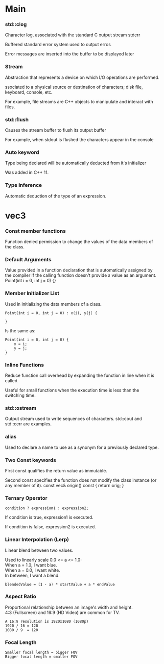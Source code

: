 # Main
### std::clog
Character log, associated with the standard C output stream stderr

Buffered standard error system used to output erros

Error messages are inserted into the buffer to be displayed later
### Stream
Abstraction that represents a device on which I/O operations are performed.

ssociated to a physical source or destination of characters; disk file, keyboard, console, etc.
        
For example, file streams are C++ objects to manipulate and interact with files.
### std::flush
Causes the stream buffer to flush its output buffer
        
For example, when stdout is flushed the characters appear in the console

### Auto keyword
Type being declared will be automatically deducted from it's initializer

Was added in C++ 11.
### Type inference
Automatic deduction of the type of an expression.

# vec3
### Const member functions
Function denied permission to change the values of the data members of the class.
### Default Arguments
Value provided in a function declaration that is automatically assigned by the compiler if the calling function doesn't provide a value as an argument.
    Point(int i = 0, int j = 0) {}
### Member Initializer List
Used in initializing the data members of a class.

    Point(int i = 0, int j = 0) : x(i), y(j) {

    }
Is the same as:

    Point(int i = 0, int j = 0) {
        x = i;
        y = j;
    }
### Inline Functions
Reduce function call overhead by expanding the function in line when it is called.

Useful for small functions when the execution time is less than the switching time.
### std::ostream
Output stream used to write sequences of characters.
std::cout and std::cerr are examples.
### alias
Used to declare a name to use as a synonym for a previously declared type.
### Two Const keywords
First const qualifies the return value as immutable.

Second const specifies the function does not modify the class instance (or any member of it).
    const vec& origin() const {
        return orig;
    }
### Ternary Operator
    condition ? expression1 : expression2;
If condition is true, expression1 is executed.

If condition is false, expression2 is executed.
### Linear Interpolation (Lerp)
Linear blend between two values.

Used to linearly scale 0.0 <= a <= 1.0:\
When a = 1.0, I want blue.\
When a = 0.0, I want white.\
In between, I want a blend.

    blendedValue = (1 - a) * startValue + a * endValue
### Aspect Ratio
 Proportional relationship between an image's width and height.\
 4:3 (Fullscreen) and 16:9 (HD Video) are common for TV.

    A 16:9 resolution is 1920x1080 (1080p)
    1920 / 16 = 120
    1080 / 9  = 120 


### Focal Length

    Smaller focal length = bigger FOV
    Bigger focal length = smaller FOV